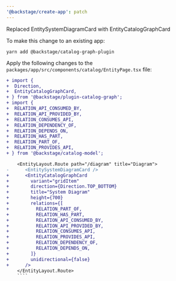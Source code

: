 ```yaml
---
'@backstage/create-app': patch
---
```


Replaced EntitySystemDiagramCard with EntityCatalogGraphCard

To make this change to an existing app:

`yarn add @backstage/catalog-graph-plugin`

Apply the following changes to the `packages/app/src/components/catalog/EntityPage.tsx` file:

```diff
+ import {
+  Direction,
+  EntityCatalogGraphCard,
+ } from '@backstage/plugin-catalog-graph';
+ import {
+  RELATION_API_CONSUMED_BY,
+  RELATION_API_PROVIDED_BY,
+  RELATION_CONSUMES_API,
+  RELATION_DEPENDENCY_OF,
+  RELATION_DEPENDS_ON,
+  RELATION_HAS_PART,
+  RELATION_PART_OF,
+  RELATION_PROVIDES_API,
+ } from '@backstage/catalog-model';
```

`````diff
    <EntityLayout.Route path="/diagram" title="Diagram">
-      <EntitySystemDiagramCard />
+      <EntityCatalogGraphCard
+        variant="gridItem"
+        direction={Direction.TOP_BOTTOM}
+        title="System Diagram"
+        height={700}
+        relations={[
+          RELATION_PART_OF,
+          RELATION_HAS_PART,
+          RELATION_API_CONSUMED_BY,
+          RELATION_API_PROVIDED_BY,
+          RELATION_CONSUMES_API,
+          RELATION_PROVIDES_API,
+          RELATION_DEPENDENCY_OF,
+          RELATION_DEPENDS_ON,
+        ]}
+        unidirectional={false}
+      />
    </EntityLayout.Route>
    ````
`````
